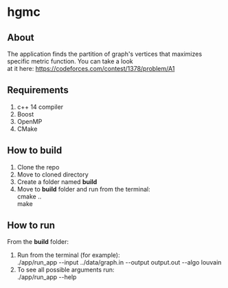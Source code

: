 # hgmc
## About 
The application finds the partition of graph's vertices 
that maximizes specific metric function. You can take a look  
at it here: https://codeforces.com/contest/1378/problem/A1

## Requirements
1) c++ 14 compiler
2) Boost
3) OpenMP
4) CMake

## How to build
1) Clone the repo
2) Move to cloned directory
3) Create a folder named **build**
4) Move to **build** folder and run from the terminal:  
   cmake ..  
   make

## How to run
From the **build** folder:
1) Run from the terminal (for example):  
   ./app/run_app --input ../data/graph.in --output output.out --algo louvain
2) To see all possible arguments run:  
   ./app/run_app --help
